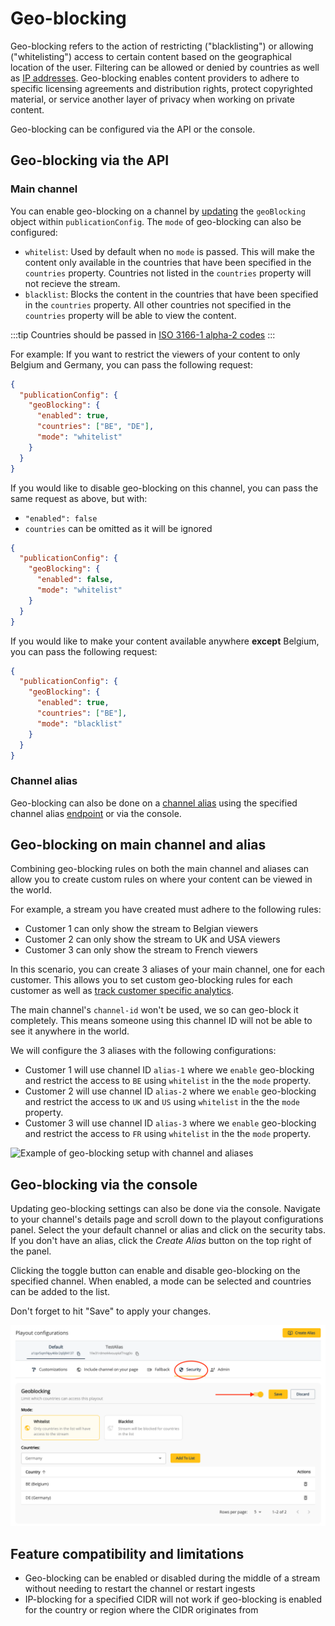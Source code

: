 # Geo-blocking

Geo-blocking refers to the action of restricting ("blacklisting") or allowing ("whitelisting") access to certain content based on the geographical location of the user. Filtering can be allowed or denied by countries as well as [IP addresses](/theolive/platform/Security/ip-blocking). Geo-blocking enables content providers to adhere to specific licensing agreements and distribution rights, protect copyrighted material, or service another layer of privacy when working on private content.

Geo-blocking can be configured via the API or the console.

## Geo-blocking via the API

### Main channel

You can enable geo-blocking on a channel by [updating](/theolive/api/channels/update-channel) the `geoBlocking` object within `publicationConfig`. The `mode` of geo-blocking can also be configured:

- `whitelist`: Used by default when no `mode` is passed. This will make the content only available in the countries that have been specified in the `countries` property. Countries not listed in the `countries` property will not recieve the stream.
- `blacklist`: Blocks the content in the countries that have been specified in the `countries` property. All other countries not specified in the `countries` property will be able to view the content.

:::tip
Countries should be passed in [ISO 3166-1 alpha-2 codes](https://en.wikipedia.org/wiki/ISO_3166-1_alpha-2)
:::

For example: If you want to restrict the viewers of your content to only Belgium and Germany, you can pass the following request:

```json Enable geo-blocking on a channel
{
  "publicationConfig": {
    "geoBlocking": {
      "enabled": true,
      "countries": ["BE", "DE"],
      "mode": "whitelist"
    }
  }
}
```

If you would like to disable geo-blocking on this channel, you can pass the same request as above, but with:

- `"enabled": false`
- `countries` can be omitted as it will be ignored

```json Enable geo-blocking on a channel
{
  "publicationConfig": {
    "geoBlocking": {
      "enabled": false,
      "mode": "whitelist"
    }
  }
}
```

If you would like to make your content available anywhere **except** Belgium, you can pass the following request:

```json Use blacklist geo-block
{
  "publicationConfig": {
    "geoBlocking": {
      "enabled": true,
      "countries": ["BE"],
      "mode": "blacklist"
    }
  }
}
```

### Channel alias

Geo-blocking can also be done on a [channel alias](/theolive/platform/multi-channel) using the specified channel alias [endpoint](/theolive/api/channels/update-channel-alias) or via the console.

## Geo-blocking on main channel and alias

Combining geo-blocking rules on both the main channel and aliases can allow you to create custom rules on where your content can be viewed in the world.

For example, a stream you have created must adhere to the following rules:

- Customer 1 can only show the stream to Belgian viewers
- Customer 2 can only show the stream to UK and USA viewers
- Customer 3 can only show the stream to French viewers

In this scenario, you can create 3 aliases of your main channel, one for each customer. This allows you to set custom geo-blocking rules for each customer as well as [track customer specific analytics](../multi-channel.md).

The main channel's `channel-id` won't be used, we so can geo-block it completely. This means someone using this channel ID will not be able to see it anywhere in the world.

We will configure the 3 aliases with the following configurations:

- Customer 1 will use channel ID `alias-1` where we `enable` geo-blocking and restrict the access to `BE` using `whitelist` in the the `mode` property.
- Customer 2 will use channel ID `alias-2` where we `enable` geo-blocking and restrict the access to `UK` and `US` using `whitelist` in the the `mode` property.
- Customer 3 will use channel ID `alias-3` where we `enable` geo-blocking and restrict the access to `FR` using `whitelist` in the the `mode` property.

![Example of geo-blocking setup with channel and aliases](../../assets/img/48b69bf-Geoblocking.png)

## Geo-blocking via the console

Updating geo-blocking settings can also be done via the console. Navigate to your channel's details page and scroll down to the playout configurations panel. Select the your default channel or alias and click on the security tabs. If you don't have an alias, click the _Create Alias_ button on the top right of the panel.

Clicking the toggle button can enable and disable geo-blocking on the specified channel. When enabled, a mode can be selected and countries can be added to the list.

Don't forget to hit "Save" to apply your changes.

![Geo-blocking settings in the console](../../assets/img/geoblockconsole.png)

## Feature compatibility and limitations

- Geo-blocking can be enabled or disabled during the middle of a stream without needing to restart the channel or restart ingests
- IP-blocking for a specified CIDR will not work if geo-blocking is enabled for the country or region where the CIDR originates from
